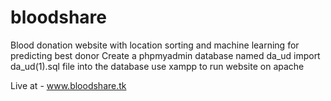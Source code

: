 # bloodshare
Blood donation website with location sorting and machine learning for predicting best donor
Create a phpmyadmin database named da_ud
import da_ud(1).sql file into the database
use xampp to run website on apache


Live at - www.bloodshare.tk
